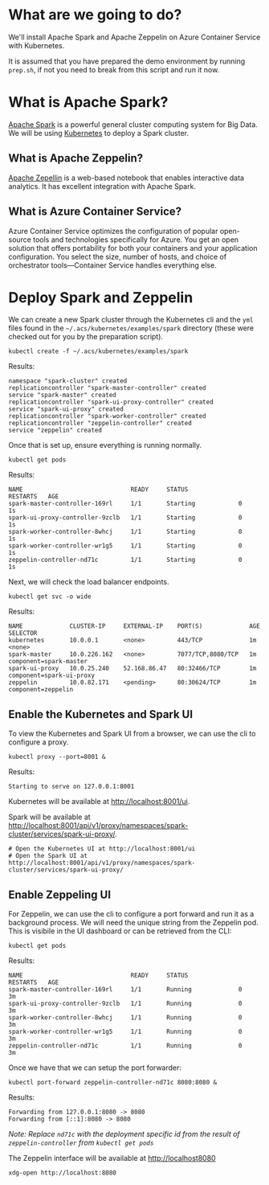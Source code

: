 # What are we going to do?

We'll install Apache Spark and Apache Zeppelin on Azure Container
Service with Kubernetes.

It is assumed that you have prepared the demo environment by running
`prep.sh`, if not you need to break from this script and run it now.

# What is Apache Spark?

[Apache Spark](https://spark.apache.org/) is a powerful general
cluster computing system for Big Data. We will be
using [Kubernetes](https://kubernetes.io/) to deploy a Spark cluster.

## What is Apache Zeppelin?
 
[Apache Zepellin](http://zeppelin.apache.org/) is a web-based notebook
that enables interactive data analytics. It has excellent integration
with Apache Spark.

## What is Azure Container Service?

Azure Container Service optimizes the configuration of popular
open-source tools and technologies specifically for Azure. You get an
open solution that offers portability for both your containers and
your application configuration. You select the size, number of hosts,
and choice of orchestrator tools—Container Service handles everything
else.

# Deploy Spark and Zeppelin

We can create a new Spark cluster through the Kubernetes cli and the
`yml` files found in the `~/.acs/kubernetes/examples/spark` directory
(these were checked out for you by the preparation script). 

```
kubectl create -f ~/.acs/kubernetes/examples/spark
```

Results:

```
namespace "spark-cluster" created
replicationcontroller "spark-master-controller" created
service "spark-master" created
replicationcontroller "spark-ui-proxy-controller" created
service "spark-ui-proxy" created
replicationcontroller "spark-worker-controller" created
replicationcontroller "zeppelin-controller" created
service "zeppelin" created
```

Once that is set up, ensure everything is running normally.

```
kubectl get pods
```

Results:

```
NAME                              READY     STATUS              RESTARTS   AGE
spark-master-controller-169rl     1/1       Starting            0          1s
spark-ui-proxy-controller-9zclb   1/1       Starting            0          1s
spark-worker-controller-8whcj     1/1       Starting            0          1s
spark-worker-controller-wr1g5     1/1       Starting            0          1s
zeppelin-controller-nd71c         1/1       Starting            0          1s
```

Next, we will check the load balancer endpoints.

```
kubectl get svc -o wide
```

Results:

```
NAME             CLUSTER-IP     EXTERNAL-IP    PORT(S)             AGE       SELECTOR
kubernetes       10.0.0.1       <none>         443/TCP             1m        <none>
spark-master     10.0.226.162   <none>         7077/TCP,8080/TCP   1m        component=spark-master
spark-ui-proxy   10.0.25.240    52.168.86.47   80:32466/TCP        1m        component=spark-ui-proxy
zeppelin         10.0.82.171    <pending>      80:30624/TCP        1m        component=zeppelin
```

## Enable the Kubernetes and Spark UI

To view the Kubernetes and Spark UI from a browser, we can use the cli
to configure a proxy.

```
kubectl proxy --port=8001 &
```

Results:

```
Starting to serve on 127.0.0.1:8001
```

Kubernetes will be available
at [http://localhost:8001/ui](http://localhost:8001/ui).

Spark will be available
at
[http://localhost:8001/api/v1/proxy/namespaces/spark-cluster/services/spark-ui-proxy/](http://localhost:8001/api/v1/proxy/namespaces/spark-cluster/services/spark-ui-proxy/).

```
# Open the Kubernetes UI at http://localhost:8001/ui
# Open the Spark UI at http://localhost:8001/api/v1/proxy/namespaces/spark-cluster/services/spark-ui-proxy/
```

## Enable Zeppeling UI

For Zeppelin, we can use the cli to configure a port forward and run
it as a background process. We will need the unique string from the
Zeppelin pod. This is visibile in the UI dashboard or can be retrieved
from the CLI:

```
kubectl get pods
```

Results:

```
NAME                              READY     STATUS              RESTARTS   AGE
spark-master-controller-169rl     1/1       Running             0          3m
spark-ui-proxy-controller-9zclb   1/1       Running             0          3m
spark-worker-controller-8whcj     1/1       Running             0          3m
spark-worker-controller-wr1g5     1/1       Running             0          3m
zeppelin-controller-nd71c         1/1       Running             0          3m
```

Once we have that we can setup the port forwarder:

```
kubectl port-forward zeppelin-controller-nd71c 8080:8080 &
```

Results:

```
Forwarding from 127.0.0.1:8080 -> 8080
Forwarding from [::1]:8080 -> 8080
```

*Note: Replace `nd71c` with the deployment specific id from the result
of `zeppelin-controller` from `kubectl get pods`*

The Zeppelin interface will be available
at [http://localhost8080](http://localhost8080)

```
xdg-open http://localhost:8080
```

